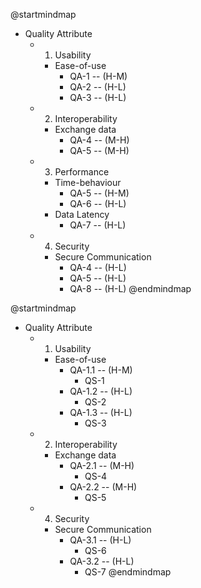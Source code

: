 @startmindmap
* Quality Attribute
	* 1. Usability
		* Ease-of-use
			* QA-1 -- (H-M)
			* QA-2 -- (H-L)
			* QA-3 -- (H-L)
	* 2. Interoperability
		* Exchange data
			* QA-4 -- (M-H)
			* QA-5 -- (M-H)
	* 3. Performance
		* Time-behaviour
			* QA-5 -- (H-M)
			* QA-6 -- (H-L)
		* Data Latency
			* QA-7 -- (H-L)
	* 4. Security
		* Secure Communication
			* QA-4 -- (H-L)
			* QA-5 -- (H-L)
			* QA-8 -- (H-L)
@endmindmap


@startmindmap
* Quality Attribute
	* 1. Usability
		* Ease-of-use
			* QA-1.1 -- (H-M)
				* QS-1
			* QA-1.2 -- (H-L)
				* QS-2
			* QA-1.3 -- (H-L)
				* QS-3
	* 2. Interoperability
		* Exchange data
			* QA-2.1 -- (M-H)
				* QS-4
			* QA-2.2 -- (M-H)
				* QS-5
	* 4. Security
		* Secure Communication
			* QA-3.1 -- (H-L)
				* QS-6
			* QA-3.2 -- (H-L)
				* QS-7
@endmindmap